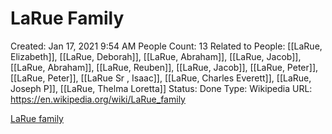 # LaRue Family

Created: Jan 17, 2021 9:54 AM
People Count: 13
Related to People: [[LaRue, Elizabeth]], [[LaRue, Deborah]], [[LaRue, Abraham]], [[LaRue, Jacob]], [[LaRue, Abraham]], [[LaRue, Reuben]], [[LaRue, Jacob]], [[LaRue, Peter]], [[LaRue, Peter]], [[LaRue Sr , Isaac]], [[LaRue, Charles Everett]], [[LaRue, Joseph P]], [[LaRue, Thelma Loretta]]
Status: Done
Type: Wikipedia
URL: https://en.wikipedia.org/wiki/LaRue_family

[LaRue family](https://en.wikipedia.org/wiki/LaRue_family)